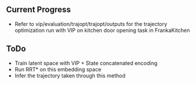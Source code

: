 ## Current Progress
- Refer to vip/evaluation/trajopt/trajopt/outputs for the trajectory optimization run with VIP on kitchen door opening task in FrankaKitchen

## ToDo
- Train latent space with VIP + State concatenated encoding
- Run RRT* on this embedding space
- Infer the trajectory taken through this method
